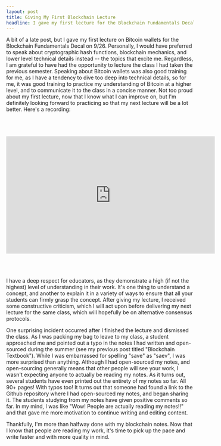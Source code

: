 ```yaml
---
layout: post
title: Giving My First Blockchain Lecture
headline: I gave my first lecture for the Blockchain Fundamentals Decal on Bitcoin wallets and Simple Payment Verification. Afterwards, a student pointed out a typo in my notes.
---
```


A bit of a late post, but I gave my first lecture on Bitcoin wallets for the Blockchain Fundamentals Decal on 9/26. Personally, I would have preferred to speak about cryptographic hash functions, blockchain mechanics, and lower level technical details instead -- the topics that excite me. Regardless, I am grateful to have had the opportunity to lecture the class I had taken the previous semester. Speaking about Bitcoin wallets was also good training for me, as I have a tendency to dive too deep into technical details, so for me, it was good training to practice my understanding of Bitcoin at a higher level, and to communicate it to the class in a concise manner.
Not too proud about my first lecture, now that I know what I can improve on, but I'm definitely looking forward to practicing so that my next 
lecture will be a lot better. Here's a recording:

<div style="display: table; margin: 0 auto; padding-top: 50px; padding-bottom: 50px">
    <iframe width="560" height="315" src="https://www.youtube.com/embed/gUdjBqbi1bg" frameborder="0" allowfullscreen></iframe>
</div>

I have a deep respect for educators, as they demonstrate a high (if not the highest) level of understanding in their work. It's one thing to understand a concept, and another to explain it in a variety of ways to ensure that all your students can firmly grasp the concept. After giving my lecture, I received some constructive criticism, which I will act upon before delivering my next lecture for the same class, which will hopefully be on alternative consensus protocols.  

One surprising incident occurred after I finished the lecture and dismissed the class. As I was packing my bag to leave to my class, a student approached me and pointed out a typo in the notes I had written and open-sourced during the summer (see my previous post titled "Blockchain Textbook"). While I was embarrassed for spelling "save" as "saev", I was more surprised than anything. Although I had open-sourced my notes, and open-sourcing generally means that other people will see your work, I wasn't expecting anyone to actually be reading my notes. 
As it turns out, several students have even printed out the entirety of my notes so far. All 90+ pages! With typos too! It turns out that someone had found a link to the Github repository where I had open-sourced my notes, and began sharing it. The students studying from my notes have given positive comments so far. In my mind, I was like "Wow! People are actually reading my notes!!" and that gave me more motivation to continue writing and editing content. 

Thankfully, I'm more than halfway done with my blockchain notes. Now that I know that people are reading my work,
it's time to pick up the pace and write faster and with more quality in mind. 